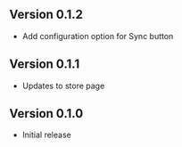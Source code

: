 ## Version 0.1.2
- Add configuration option for Sync button

## Version 0.1.1
- Updates to store page

## Version 0.1.0
- Initial release
